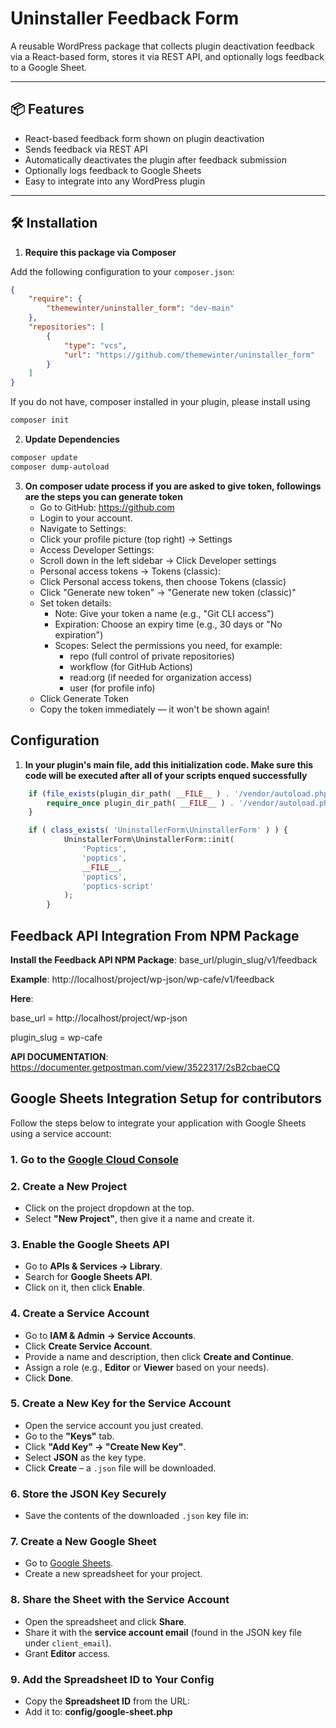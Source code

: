 # Uninstaller Feedback Form

A reusable WordPress package that collects plugin deactivation feedback via a React-based form, stores it via REST API, and optionally logs feedback to a Google Sheet.

---

## 📦 Features

- React-based feedback form shown on plugin deactivation
- Sends feedback via REST API
- Automatically deactivates the plugin after feedback submission
- Optionally logs feedback to Google Sheets
- Easy to integrate into any WordPress plugin

---

## 🛠 Installation

1. **Require this package via Composer**

Add the following configuration to your `composer.json`:

```json
{
    "require": {
        "themewinter/uninstaller_form": "dev-main"
    },
    "repositories": [
        {
            "type": "vcs",
            "url": "https://github.com/themewinter/uninstaller_form"
        }
    ]
}
```
If you do not have, composer installed in your plugin, please install using 

```bash
composer init
```

2. **Update Dependencies**

```bash
composer update
composer dump-autoload
```

3. **On composer udate process if you are asked to give token, followings are the steps you can generate token**
    - Go to GitHub: https://github.com
    - Login to your account.
    - Navigate to Settings:
    - Click your profile picture (top right) → Settings
    - Access Developer Settings:
    - Scroll down in the left sidebar → Click Developer settings
    - Personal access tokens → Tokens (classic):
    - Click Personal access tokens, then choose Tokens (classic)
    - Click "Generate new token" → "Generate new token (classic)"
    - Set token details:
        - Note: Give your token a name (e.g., "Git CLI access")
        - Expiration: Choose an expiry time (e.g., 30 days or "No expiration")
        - Scopes: Select the permissions you need, for example:
            - repo (full control of private repositories)
            - workflow (for GitHub Actions)
            - read:org (if needed for organization access)
            - user (for profile info)
    - Click Generate Token
    - Copy the token immediately — it won't be shown again!

## Configuration

1. **In your plugin's main file, add this initialization code. Make sure this code will be executed after all of your scripts enqued successfully**

```php
    if (file_exists(plugin_dir_path( __FILE__ ) . '/vendor/autoload.php')) {
        require_once plugin_dir_path( __FILE__ ) . '/vendor/autoload.php';
    }

    if ( class_exists( 'UninstallerForm\UninstallerForm' ) ) {
            UninstallerForm\UninstallerForm::init(
                'Poptics',
                'poptics',
                __FILE__,
                'poptics',
                'poptics-script'
            );
        }
```

## Feedback API Integration From NPM Package

**Install the Feedback API NPM Package**:  base_url/plugin_slug/v1/feedback

**Example**: http://localhost/project/wp-json/wp-cafe/v1/feedback

**Here**: 

base_url = http://localhost/project/wp-json

plugin_slug = wp-cafe

**API DOCUMENTATION**: https://documenter.getpostman.com/view/3522317/2sB2cbaeCQ

## Google Sheets Integration Setup for contributors

Follow the steps below to integrate your application with Google Sheets using a service account:

### 1. Go to the [Google Cloud Console](https://console.cloud.google.com/)

### 2. Create a New Project
- Click on the project dropdown at the top.
- Select **"New Project"**, then give it a name and create it.

### 3. Enable the Google Sheets API
- Go to **APIs & Services → Library**.
- Search for **Google Sheets API**.
- Click on it, then click **Enable**.

### 4. Create a Service Account
- Go to **IAM & Admin → Service Accounts**.
- Click **Create Service Account**.
- Provide a name and description, then click **Create and Continue**.
- Assign a role (e.g., **Editor** or **Viewer** based on your needs).
- Click **Done**.

### 5. Create a New Key for the Service Account
- Open the service account you just created.
- Go to the **"Keys"** tab.
- Click **"Add Key" → "Create New Key"**.
- Select **JSON** as the key type.
- Click **Create** – a `.json` file will be downloaded.

### 6. Store the JSON Key Securely
- Save the contents of the downloaded `.json` key file in:  

### 7. Create a New Google Sheet
- Go to [Google Sheets](https://sheets.google.com/).
- Create a new spreadsheet for your project.

### 8. Share the Sheet with the Service Account
- Open the spreadsheet and click **Share**.
- Share it with the **service account email** (found in the JSON key file under `client_email`).
- Grant **Editor** access.

### 9. Add the Spreadsheet ID to Your Config
- Copy the **Spreadsheet ID** from the URL:
- Add it to: **config/google-sheet.php**
 
